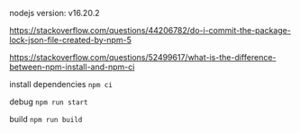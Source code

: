 nodejs version: v16.20.2

https://stackoverflow.com/questions/44206782/do-i-commit-the-package-lock-json-file-created-by-npm-5

https://stackoverflow.com/questions/52499617/what-is-the-difference-between-npm-install-and-npm-ci

install dependencies `npm ci`

debug `npm run start`

build `npm run build`
